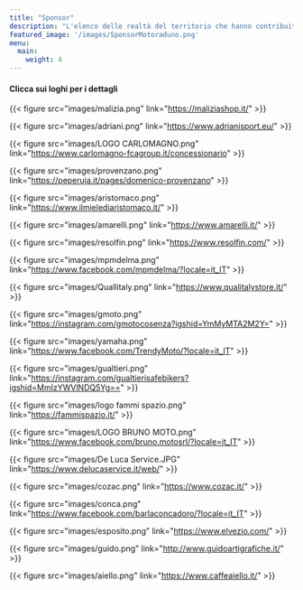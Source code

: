 ```yaml
---
title: "Sponsor"
description: "L'elenco delle realtà del territorio che hanno contribuito alla realizzazione dell'evento"
featured_image: '/images/SponsorMotoraduno.png'
menu:
  main:
    weight: 4
---
```

#### Clicca sui loghi per i dettagli 
{{< figure src="images/malizia.png" link="https://maliziashop.it/" >}}

{{< figure src="images/adriani.png" link="https://www.adrianisport.eu/" >}}

{{< figure src="images/LOGO CARLOMAGNO.png" link="https://www.carlomagno-fcagroup.it/concessionario" >}}

{{< figure src="images/provenzano.png" link="https://peperuja.it/pages/domenico-provenzano" >}}

{{< figure src="images/aristomaco.png" link="https://www.ilmielediaristomaco.it/" >}}

{{< figure src="images/amarelli.png" link="https://www.amarelli.it/" >}}

{{< figure src="images/resolfin.png" link="https://www.resolfin.com/" >}}

{{< figure src="images/mpmdelma.png" link="https://www.facebook.com/mpmdelma/?locale=it_IT" >}}

{{< figure src="images/Quallitaly.png" link="https://www.qualitalystore.it/" >}}

{{< figure src="images/gmoto.png" link="https://instagram.com/gmotocosenza?igshid=YmMyMTA2M2Y=" >}}

{{< figure src="images/yamaha.png" link="https://www.facebook.com/TrendyMoto/?locale=it_IT" >}}

{{< figure src="images/gualtieri.png" link="https://instagram.com/gualtierisafebikers?igshid=MmIzYWVlNDQ5Yg==" >}}

{{< figure src="images/logo fammi spazio.png" link="https://fammispazio.it/" >}}

{{< figure src="images/LOGO BRUNO MOTO.png" link="https://www.facebook.com/bruno.motosrl/?locale=it_IT" >}}


{{< figure src="images/De Luca Service.JPG" link="https://www.delucaservice.it/web/" >}}

{{< figure src="images/cozac.png" link="https://www.cozac.it/" >}}

{{< figure src="images/conca.png" link="https://www.facebook.com/barlaconcadoro/?locale=it_IT" >}}

{{< figure src="images/esposito.png" link="https://www.elvezio.com/" >}}

{{< figure src="images/guido.png" link="http://www.guidoartigrafiche.it/" >}}

{{< figure src="images/aiello.png" link="https://www.caffeaiello.it/" >}}
